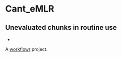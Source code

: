 # Cant_eMLR

## Unevaluated chunks in routine use

- 


A [workflowr][] project.

[workflowr]: https://github.com/jdblischak/workflowr
